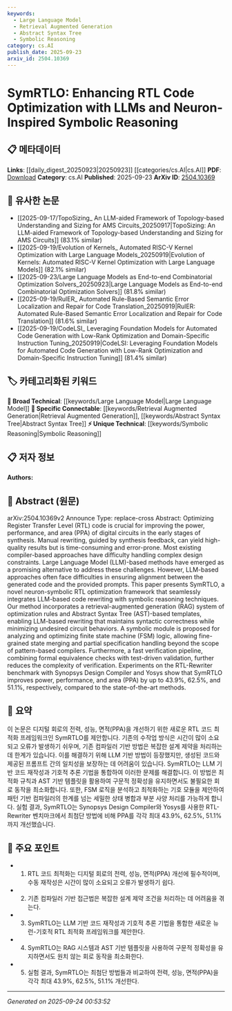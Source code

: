 ```yaml
---
keywords:
  - Large Language Model
  - Retrieval Augmented Generation
  - Abstract Syntax Tree
  - Symbolic Reasoning
category: cs.AI
publish_date: 2025-09-23
arxiv_id: 2504.10369
---
```


<!-- KEYWORD_LINKING_METADATA:
{
  "processed_timestamp": "2025-09-24T00:53:52.744806",
  "vocabulary_version": "1.0",
  "selected_keywords": [
    "Large Language Model",
    "Retrieval Augmented Generation",
    "Abstract Syntax Tree",
    "Symbolic Reasoning"
  ],
  "rejected_keywords": [],
  "similarity_scores": {
    "Large Language Model": 0.8,
    "Retrieval Augmented Generation": 0.85,
    "Abstract Syntax Tree": 0.78,
    "Symbolic Reasoning": 0.75
  },
  "extraction_method": "AI_prompt_based",
  "budget_applied": true,
  "candidates_json": {
    "candidates": [
      {
        "surface": "Large Language Model",
        "canonical": "Large Language Model",
        "aliases": [
          "LLM"
        ],
        "category": "broad_technical",
        "rationale": "LLMs are central to the paper's approach and connect with existing research on language models.",
        "novelty_score": 0.3,
        "connectivity_score": 0.9,
        "specificity_score": 0.6,
        "link_intent_score": 0.8
      },
      {
        "surface": "Retrieval-Augmented Generation",
        "canonical": "Retrieval Augmented Generation",
        "aliases": [
          "RAG"
        ],
        "category": "specific_connectable",
        "rationale": "RAG is a trending concept that enhances LLM capabilities, relevant for linking with retrieval-based methods.",
        "novelty_score": 0.7,
        "connectivity_score": 0.85,
        "specificity_score": 0.75,
        "link_intent_score": 0.85
      },
      {
        "surface": "Abstract Syntax Tree",
        "canonical": "Abstract Syntax Tree",
        "aliases": [
          "AST"
        ],
        "category": "specific_connectable",
        "rationale": "ASTs are crucial for syntactic correctness in code optimization, linking to compiler and parsing techniques.",
        "novelty_score": 0.5,
        "connectivity_score": 0.8,
        "specificity_score": 0.7,
        "link_intent_score": 0.78
      },
      {
        "surface": "Symbolic Reasoning",
        "canonical": "Symbolic Reasoning",
        "aliases": [],
        "category": "unique_technical",
        "rationale": "Symbolic reasoning is a unique aspect of the framework, offering novel insights into logic optimization.",
        "novelty_score": 0.65,
        "connectivity_score": 0.7,
        "specificity_score": 0.8,
        "link_intent_score": 0.75
      }
    ],
    "ban_list_suggestions": [
      "optimization",
      "verification",
      "performance"
    ]
  },
  "decisions": [
    {
      "candidate_surface": "Large Language Model",
      "resolved_canonical": "Large Language Model",
      "decision": "linked",
      "scores": {
        "novelty": 0.3,
        "connectivity": 0.9,
        "specificity": 0.6,
        "link_intent": 0.8
      }
    },
    {
      "candidate_surface": "Retrieval-Augmented Generation",
      "resolved_canonical": "Retrieval Augmented Generation",
      "decision": "linked",
      "scores": {
        "novelty": 0.7,
        "connectivity": 0.85,
        "specificity": 0.75,
        "link_intent": 0.85
      }
    },
    {
      "candidate_surface": "Abstract Syntax Tree",
      "resolved_canonical": "Abstract Syntax Tree",
      "decision": "linked",
      "scores": {
        "novelty": 0.5,
        "connectivity": 0.8,
        "specificity": 0.7,
        "link_intent": 0.78
      }
    },
    {
      "candidate_surface": "Symbolic Reasoning",
      "resolved_canonical": "Symbolic Reasoning",
      "decision": "linked",
      "scores": {
        "novelty": 0.65,
        "connectivity": 0.7,
        "specificity": 0.8,
        "link_intent": 0.75
      }
    }
  ]
}
-->

# SymRTLO: Enhancing RTL Code Optimization with LLMs and Neuron-Inspired Symbolic Reasoning

## 📋 메타데이터

**Links**: [[daily_digest_20250923|20250923]] [[categories/cs.AI|cs.AI]]
**PDF**: [Download](https://arxiv.org/pdf/2504.10369.pdf)
**Category**: cs.AI
**Published**: 2025-09-23
**ArXiv ID**: [2504.10369](https://arxiv.org/abs/2504.10369)

## 🔗 유사한 논문
- [[2025-09-17/TopoSizing_ An LLM-aided Framework of Topology-based Understanding and Sizing for AMS Circuits_20250917|TopoSizing: An LLM-aided Framework of Topology-based Understanding and Sizing for AMS Circuits]] (83.1% similar)
- [[2025-09-19/Evolution of Kernels_ Automated RISC-V Kernel Optimization with Large Language Models_20250919|Evolution of Kernels: Automated RISC-V Kernel Optimization with Large Language Models]] (82.1% similar)
- [[2025-09-23/Large Language Models as End-to-end Combinatorial Optimization Solvers_20250923|Large Language Models as End-to-end Combinatorial Optimization Solvers]] (81.8% similar)
- [[2025-09-19/RulER_ Automated Rule-Based Semantic Error Localization and Repair for Code Translation_20250919|RulER: Automated Rule-Based Semantic Error Localization and Repair for Code Translation]] (81.6% similar)
- [[2025-09-19/CodeLSI_ Leveraging Foundation Models for Automated Code Generation with Low-Rank Optimization and Domain-Specific Instruction Tuning_20250919|CodeLSI: Leveraging Foundation Models for Automated Code Generation with Low-Rank Optimization and Domain-Specific Instruction Tuning]] (81.4% similar)

## 🏷️ 카테고리화된 키워드
**🧠 Broad Technical**: [[keywords/Large Language Model|Large Language Model]]
**🔗 Specific Connectable**: [[keywords/Retrieval Augmented Generation|Retrieval Augmented Generation]], [[keywords/Abstract Syntax Tree|Abstract Syntax Tree]]
**⚡ Unique Technical**: [[keywords/Symbolic Reasoning|Symbolic Reasoning]]

## 📋 저자 정보

**Authors:** 

## 📄 Abstract (원문)

arXiv:2504.10369v2 Announce Type: replace-cross 
Abstract: Optimizing Register Transfer Level (RTL) code is crucial for improving the power, performance, and area (PPA) of digital circuits in the early stages of synthesis. Manual rewriting, guided by synthesis feedback, can yield high-quality results but is time-consuming and error-prone. Most existing compiler-based approaches have difficulty handling complex design constraints. Large Language Model (LLM)-based methods have emerged as a promising alternative to address these challenges. However, LLM-based approaches often face difficulties in ensuring alignment between the generated code and the provided prompts. This paper presents SymRTLO, a novel neuron-symbolic RTL optimization framework that seamlessly integrates LLM-based code rewriting with symbolic reasoning techniques. Our method incorporates a retrieval-augmented generation (RAG) system of optimization rules and Abstract Syntax Tree (AST)-based templates, enabling LLM-based rewriting that maintains syntactic correctness while minimizing undesired circuit behaviors. A symbolic module is proposed for analyzing and optimizing finite state machine (FSM) logic, allowing fine-grained state merging and partial specification handling beyond the scope of pattern-based compilers. Furthermore, a fast verification pipeline, combining formal equivalence checks with test-driven validation, further reduces the complexity of verification. Experiments on the RTL-Rewriter benchmark with Synopsys Design Compiler and Yosys show that SymRTLO improves power, performance, and area (PPA) by up to 43.9%, 62.5%, and 51.1%, respectively, compared to the state-of-the-art methods.

## 📝 요약

이 논문은 디지털 회로의 전력, 성능, 면적(PPA)을 개선하기 위한 새로운 RTL 코드 최적화 프레임워크인 SymRTLO를 제안합니다. 기존의 수작업 방식은 시간이 많이 소요되고 오류가 발생하기 쉬우며, 기존 컴파일러 기반 방법은 복잡한 설계 제약을 처리하는 데 한계가 있습니다. 이를 해결하기 위해 LLM 기반 방법이 등장했지만, 생성된 코드와 제공된 프롬프트 간의 일치성을 보장하는 데 어려움이 있습니다. SymRTLO는 LLM 기반 코드 재작성과 기호적 추론 기법을 통합하여 이러한 문제를 해결합니다. 이 방법은 최적화 규칙과 AST 기반 템플릿을 활용하여 구문적 정확성을 유지하면서도 불필요한 회로 동작을 최소화합니다. 또한, FSM 로직을 분석하고 최적화하는 기호 모듈을 제안하여 패턴 기반 컴파일러의 한계를 넘는 세밀한 상태 병합과 부분 사양 처리를 가능하게 합니다. 실험 결과, SymRTLO는 Synopsys Design Compiler와 Yosys를 사용한 RTL-Rewriter 벤치마크에서 최첨단 방법에 비해 PPA를 각각 최대 43.9%, 62.5%, 51.1%까지 개선했습니다.

## 🎯 주요 포인트

- 1. RTL 코드 최적화는 디지털 회로의 전력, 성능, 면적(PPA) 개선에 필수적이며, 수동 재작성은 시간이 많이 소요되고 오류가 발생하기 쉽다.
- 2. 기존 컴파일러 기반 접근법은 복잡한 설계 제약 조건을 처리하는 데 어려움을 겪는다.
- 3. SymRTLO는 LLM 기반 코드 재작성과 기호적 추론 기법을 통합한 새로운 뉴런-기호적 RTL 최적화 프레임워크를 제안한다.
- 4. SymRTLO는 RAG 시스템과 AST 기반 템플릿을 사용하여 구문적 정확성을 유지하면서도 원치 않는 회로 동작을 최소화한다.
- 5. 실험 결과, SymRTLO는 최첨단 방법들과 비교하여 전력, 성능, 면적(PPA)을 각각 최대 43.9%, 62.5%, 51.1% 개선한다.


---

*Generated on 2025-09-24 00:53:52*